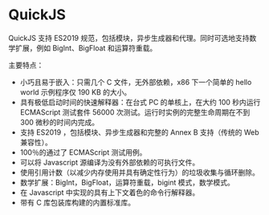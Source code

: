 # QuickJS

QuickJS 支持 ES2019 规范，包括模块，异步生成器和代理。同时可选地支持数学扩展，例如 BigInt、BigFloat 和运算符重载。

主要特点：

- 小巧且易于嵌入：只需几个 C 文件，无外部依赖，x86 下一个简单的 hello world 示例程序仅 190 KB 的大小。
- 具有极低启动时间的快速解释器：在台式 PC 的单核上，在大约 100 秒内运行 ECMAScript 测试套件 56000 次测试。运行时实例的完整生命周期在不到 300 微秒的时间内完成。
- 支持 ES2019 ，包括模块、异步生成器和完整的 Annex B 支持（传统的 Web 兼容性）。
- 100％的通过了 ECMAScript 测试用例。
- 可以将 Javascript 源编译为没有外部依赖的可执行文件。
- 使用引用计数（以减少内存使用并具有确定性行为）的垃圾收集与循环删除。
- 数学扩展：BigInt，BigFloat，运算符重载，bigint 模式，数学模式。
- 在 Javascript 中实现的具有上下文着色的命令行解释器。
- 带有 C 库包装库构建的内置标准库。
